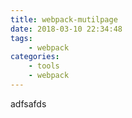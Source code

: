 ```yaml
---
title: webpack-mutilpage
date: 2018-03-10 22:34:48
tags: 
	- webpack
categories:
	- tools
	- webpack
---
```

adfsafds